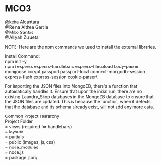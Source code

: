 # MCO3
@keira Alcantara\
@Reina Althea Garcia\
@Miko Santos\
@Alliyah Zulueta

NOTE: Here are the npm commands we used to install the external libraries.

Install Command:\
npm init -y\
npm i express express-handlebars express-fileupload body-parser mongoose bcrypt passport passport-local connect-mongodb-session express-flash express-session cookie-parser\

For importing the JSON files into MongoDB, there's a function that automatically handles it. Ensure that upon the initial run, there are no existing Laundry_Shop databases in the MongoDB database to ensure that the JSON files are updated. 
This is because the function, when it detects that the database and its schema already exist, will not add any more data.

Common Project Heirarchy\
  Project Folder\
    = views (required for handlebars)\
        = layouts\
        = partials\
    = public (images, js, css)\
    = node_modules\
    = node.js\
    = package.json\
